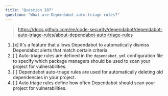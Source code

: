 ```yaml
---
title: "Question 107"
question: "What are Dependabot auto-triage rules?"
---
```



> https://docs.github.com/en/code-security/dependabot/dependabot-auto-triage-rules/about-dependabot-auto-triage-rules
1. [x] It's a feature that allows Dependabot to automatically dismiss Dependabot alerts that match certain criteria.
1. [ ] Auto-triage rules are defined in the `dependabot.yml` configuration file to specify which package managers should be used to scan your project for vulnerabilities.
1. [ ] Dependabot auto-triage rules are used for automatically deleting old dependencies in your project.
1. [ ] Auto triage rules define how often Dependabot should scan your project for vulnerabilities.
